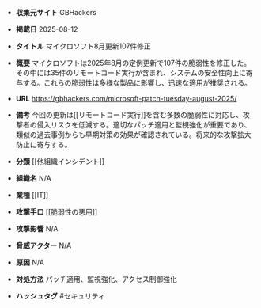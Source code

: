 - **収集元サイト**
GBHackers

- **掲載日**
2025-08-12

- **タイトル**
マイクロソフト8月更新107件修正

- **概要**
マイクロソフトは2025年8月の定例更新で107件の脆弱性を修正した。その中には35件のリモートコード実行が含まれ、システムの安全性向上に寄与する。これらの脆弱性は多様な製品に影響し、迅速な適用が推奨される。

- **URL**
https://gbhackers.com/microsoft-patch-tuesday-august-2025/

- **備考**
今回の更新は[[リモートコード実行]]を含む多数の脆弱性に対応し、攻撃者の侵入リスクを低減する。適切なパッチ適用と監視強化が重要であり、類似の過去事例からも早期対策の効果が確認されている。将来的な攻撃拡大防止に寄与する。

- **分類**
[[他組織インシデント]]

- **組織名**
N/A

- **業種**
[[IT]]

- **攻撃手口**
[[脆弱性の悪用]]

- **攻撃影響**
N/A

- **脅威アクター**
N/A

- **原因**
N/A

- **対処方法**
パッチ適用、監視強化、アクセス制御強化

- **ハッシュタグ**
#セキュリティ
